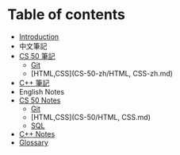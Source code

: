 # Table of contents

* [Introduction](README.md)
* 中文筆記
 * [CS 50 筆記](CS-50-zh/README.md)
   * [Git](CS-50-zh/Git-zh.md)
   * [HTML,CSS](CS-50-zh/HTML, CSS-zh.md)
 * [C++ 筆記](Cplusplus/Cplusplus.md)
* English Notes
 * [CS 50 Notes](CS-50/README.md)
   * [Git](CS-50/Git.md)
   * [HTML,CSS](CS-50/HTML, CSS.md)
   * [SQL](CS-50/SQL.md)
 * [C++ Notes](Cplusplus/Cplusplus.md)
 * [Glossary](glossary.md)

